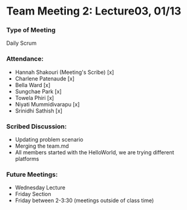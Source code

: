 # Team Meeting 2: Lecture03, 01/13

### Type of Meeting
Daily Scrum

### Attendance: 
* Hannah Shakouri (Meeting's Scribe) [x]
* Charlene Patenaude [x]
* Bella Ward [x]
* Sungchae Park [x]
* Towela Phiri [x]
* Niyati Mummidivarapu [x]
* Srinidhi Sathish [x]


### Scribed Discussion:
* Updating problem scenario
* Merging the team.md 
* All members started with the HelloWorld, we are trying different platforms


### Future Meetings:
* Wednesday Lecture
* Friday Section
* Friday between 2-3:30 (meetings outside of class time)
